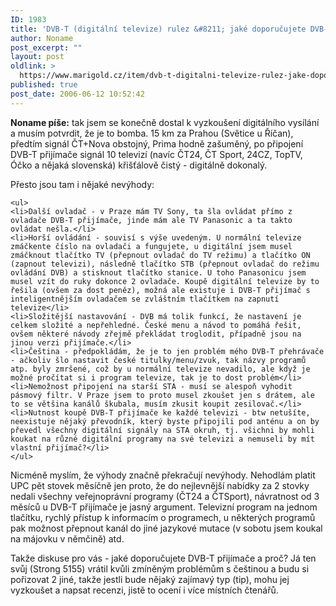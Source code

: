 ```yaml
---
ID: 1983
title: 'DVB-T (digitální televize) rulez &#8211; jaké doporučujete DVB-T přijímače?'
author: Noname
post_excerpt: ""
layout: post
oldlink: >
  https://www.marigold.cz/item/dvb-t-digitalni-televize-rulez-jake-doporucujete-dvb-t-prijimace
published: true
post_date: 2006-06-12 10:52:42
---
```

<p><strong>Noname píše:</strong> tak jsem se konečně dostal k vyzkoušení digitálního vysílání a musím potvrdit, že je to bomba. 15 km za Prahou (Světice u Říčan), předtím signál ČT+Nova obstojný, Prima hodně zašuměný, po připojení DVB-T přijímače signál 10 televizí (navíc ČT24, ČT Sport, 24CZ, TopTV, Óčko a nějaká slovenská) křišťálově čistý - digitálně dokonalý.</p>

<p>Přesto jsou tam i nějaké nevýhody:</p>

	<ul>
	<li>Další ovladač - v Praze mám TV Sony, ta šla ovládat přímo z ovladače DVB-T přijímače, jinde mám ale TV Panasonic a ta takto ovládat nešla.</li>
	<li>Horší ovládání - souvisí s výše uvedeným. U normální televize zmáčkente číslo na ovladači a fungujete, u digitální jsem musel zmáčknout tlačítko TV (přepnout ovladač do TV režimu) a tlačítko ON (zapnout televizi), následně tlačítko STB (přepnout ovladač do režimu ovládání DVB) a stisknout tlačítko stanice. U toho Panasonicu jsem musel vzít do ruky dokonce 2 ovladače. Koupě digitální televize by to řešila (ovšem za dost peněz), možná ale existuje i DVB-T přijímač s inteligentnějším ovladačem se zvláštním tlačítkem na zapnutí televize</li>
	<li>Složitější nastavování - DVB má tolik funkcí, že nastavení je celkem složité a nepřehledné. České menu a návod to pomáhá řešit, ovšem některé návody zřejmě překládat troglodit, případně jsou na jinou verzi přijímače.</li>
	<li>Čeština - předpokládám, že je to jen problém mého DVB-T přehrávače - ačkoliv šlo nastavit české titulky/menu/zvuk, tak názvy programů atp. byly zmršené, což by u normální televize nevadilo, ale když je možné pročítat si i program televize, tak je to dost problém</li>
	<li>Nemožnost připojení na starší STA - musí se alespoň vyhodit pásmový filtr. V Praze jsem to proto musel zkoušet jen s drátem, ale to se většina kanálů škubala, musím zkusit koupit zesilovač.</li>
	<li>Nutnost koupě DVB-T přijímače ke každé televizi - btw netušíte, neexistuje nějaký převodník, který byste připojili pod anténu a on by převedl všechny digitální signály na STA okruh, tj. všichni by mohli koukat na různé digitální programy na své televizi a nemuseli by mít vlastní přijímač?</li>
	</ul>
<p>Nicméně myslím, že výhody značně překračují nevýhody. Nehodlám platit UPC pět stovek měsíčně jen proto, že do nejlevnější nabídky za 2 stovky nedali všechny veřejnoprávní programy (ČT24 a ČTSport), návratnost od 3 měsíců u DVB-T přijímače je jasný argument. Televizní program na jednom tlačítku, rychlý přístup k informacím o programech, u některých programů pak možnost přepnout kanál do jiné jazykové mutace (v sobotu jsem koukal na májovku v němčině) atd.</p>

<p>Takže diskuse pro vás - jaké doporučujete DVB-T přijímače a proč? Já ten svůj (Strong 5155) vrátil kvůli zmíněným problémům s češtinou a budu si pořizovat 2 jiné, takže jestli bude nějaký zajímavý typ (tip), mohu jej vyzkoušet a napsat recenzi, jistě to ocení i více místních čtenářů.</p>
